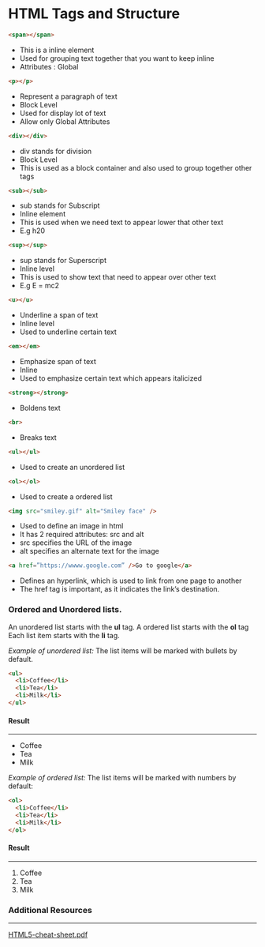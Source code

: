 # HTML Tags and Structure

```html
<span></span>
```
<ul>
  <li>This is a inline element</li>
  <li>Used for grouping text together that you want to keep inline</li>
  <li>Attributes : Global</li>
</ul>


```html
<p></p>
```

<ul>
  <li>Represent a paragraph of text</li>
  <li>Block Level</li>
  <li>Used for display lot of text</li>
  <li>Allow only Global Attributes</li>
</ul>


```html
<div></div>
```

<ul>
  <li>div stands for division</li>
  <li>Block Level</li>
  <li>This is used as a block container and also used to group together other tags</li>
</ul>


```html
<sub></sub>
```

<ul>
  <li>sub stands for Subscript</li>
  <li>Inline element</li>
  <li>This is used when we need text to appear lower that other text</li>
  <li>E.g h20</li>
</ul>


```html
<sup></sup>
```

<ul>
  <li>sup stands for Superscript</li>
  <li>Inline level</li>
  <li>This is used to show text that need to appear over other text</li>
  <li>E.g E = mc2</li>
</ul>

```html
<u></u>
```

<ul>
  <li>Underline a span of text</li>
  <li>Inline level</li>
  <li>Used to underline certain text</li>
</ul>

```html
<em></em>
```

<ul>
  <li>Emphasize span of text</li>
  <li>Inline</li>
  <li>Used to emphasize certain text which appears italicized</li>
</ul>


```html
<strong></strong>
```

<ul>
  <li>Boldens text</li>
</ul>

```html
<br>
```

<ul>
  <li>Breaks text</li>
</ul>

```html
<ul></ul>
```

<ul>
  <li>Used to create an unordered list</li>
</ul>


```html
<ol></ol>
```

<ul>
  <li>Used to create a ordered list</li>
</ul>


```html
<img src="smiley.gif" alt="Smiley face" /> 
```

<ul>
  <li>Used to define an image in html</li>
  <li>It has 2 required attributes: src and alt</li>
  <li>src specifies the URL of the image</li>
  <li>alt specifies an alternate text for the image</li>
</ul>

```html
<a href=”https://wwww.google.com” />Go to google</a>
```

<ul>
  <li>Defines an hyperlink, which is used to link from one page to another</li>
  <li>The href tag is important, as it indicates the link’s destination.</li>
</ul>

### Ordered and Unordered lists.
An unordered list starts with the **ul** tag. A ordered list starts with the **ol** tag Each list item starts with the **li** tag.

*Example of unordered list:*
The list items will be marked with bullets by default.
```html
<ul>
  <li>Coffee</li>
  <li>Tea</li>
  <li>Milk</li>
</ul>
```

#### Result
---
<ul>
  <li>Coffee</li>
  <li>Tea</li>
  <li>Milk</li>
</ul>

*Example of ordered list:*
The list items will be marked with numbers by default:

```html
<ol>
  <li>Coffee</li>
  <li>Tea</li>
  <li>Milk</li>
</ol>
```

#### Result
---
<ol>
  <li>Coffee</li>
  <li>Tea</li>
  <li>Milk</li>
</ol>


### Additional Resources
---
[HTML5-cheat-sheet.pdf](https://websitesetup.org/HTML5-cheat-sheet.pdf)
